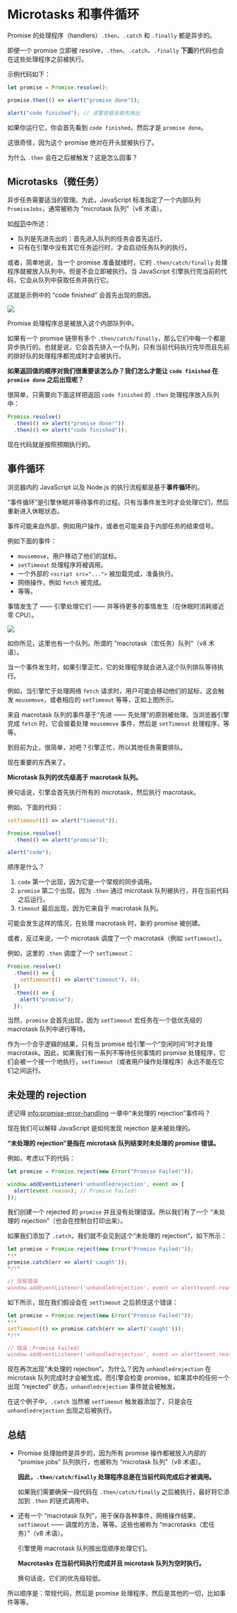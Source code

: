 
# Microtasks 和事件循环

Promise 的处理程序（handlers）`.then`、`.catch` 和 `.finally` 都是异步的。

即便一个 promise 立即被 resolve，`.then`、`.catch`、`.finally` **下面**的代码也会在这些处理程序之前被执行。

示例代码如下：

```js run
let promise = Promise.resolve();

promise.then(() => alert("promise done"));

alert("code finished"); // 该警告框会首先弹出
```

如果你运行它，你会首先看到 `code finished`，然后才是 `promise done`。

这很奇怪，因为这个 promise 绝对在开头就被执行了。

为什么 `.then` 会在之后被触发？这是怎么回事？

## Microtasks（微任务）

异步任务需要适当的管理。为此，JavaScript 标准指定了一个内部队列 `PromiseJobs`，通常被称为 “microtask 队列”（v8 术语）。

如[规范](https://tc39.github.io/ecma262/#sec-jobs-and-job-queues)中所述：

- 队列是先进先出的：首先进入队列的任务会首先运行。
- 只有在引擎中没有其它任务运行时，才会启动任务队列的执行。

或者，简单地说，当一个 promise 准备就绪时，它的 `.then/catch/finally` 处理程序就被放入队列中。但是不会立即被执行。当 JavaScript 引擎执行完当前的代码，它会从队列中获取任务并执行它。

这就是示例中的 “code finished” 会首先出现的原因。

![](promiseQueue.png)

Promise 处理程序总是被放入这个内部队列中。

如果有一个 promise 链带有多个 `.then/catch/finally`，那么它们中每一个都是异步执行的。也就是说，它会首先排入一个队列，只有当前代码执行完毕而且先前的排好队的处理程序都完成时才会被执行。

**如果返回值的顺序对我们很重要该怎么办？我们怎么才能让 `code finished` 在 `promise done` 之后出现呢？**

很简单，只需要向下面这样把返回 `code finished` 的 `.then` 处理程序放入队列中：

```js run
Promise.resolve()
  .then(() => alert("promise done!"))
  .then(() => alert("code finished"));
```

现在代码就是按照预期执行的。

## 事件循环

浏览器内的 JavaScript 以及 Node.js 的执行流程都是基于**事件循环**的。

“事件循环”是引擎休眠并等待事件的过程。只有当事件发生时才会处理它们，然后重新进入休眠状态。

事件可能来自外部，例如用户操作，或者也可能来自于内部任务的结束信号。

例如下面的事件：
- `mousemove`，用户移动了他们的鼠标。
- `setTimeout` 处理程序将被调用。
- 一个外部的 `<script src="...">` 被加载完成，准备执行。
- 网络操作，例如 `fetch` 被完成。
- 等等。

事情发生了 —— 引擎处理它们 —— 并等待更多的事情发生（在休眠时消耗接近零 CPU）。

![](eventLoop.png)

如你所见，这里也有一个队列。所谓的 “macrotask（宏任务）队列”（v8 术语）。

当一个事件发生时，如果引擎正忙，它的处理程序就会进入这个队列排队等待执行。

例如，当引擎忙于处理网络 `fetch` 请求时，用户可能会移动他们的鼠标，这会触发 `mousemove`，或者相应的 `setTimeout` 等等，正如上图所示。

来自 macrotask 队列的事件基于“先进 —— 先处理”的原则被处理。当浏览器引擎完成 `fetch` 时，它会接着处理 `mousemove` 事件，然后是 `setTimeout` 处理程序，等等。

到目前为止，很简单，对吧？引擎正忙，所以其他任务需要排队。

现在重要的东西来了。

**Microtask 队列的优先级高于 macrotask 队列。**

换句话说，引擎会首先执行所有的 microtask，然后执行 macrotask。

例如，下面的代码：

```js run
setTimeout(() => alert("timeout"));

Promise.resolve()
  .then(() => alert("promise"));

alert("code");
```

顺序是什么？

1. `code` 第一个出现，因为它是一个常规的同步调用。
2. `promise` 第二个出现，因为 `.then` 通过 microtask 队列被执行，并在当前代码之后运行。
3. `timeout` 最后出现，因为它来自于 macrotask 队列。

可能会发生这样的情况，在处理 macrotask 时，新的 promise 被创建。

或者，反过来说，一个 microtask 调度了一个 macrotask（例如 `setTimeout`）。

例如，这里的 `.then` 调度了一个 `setTimeout`：

```js run
Promise.resolve()
  .then(() => {
    setTimeout(() => alert("timeout"), 0);
  })
  .then(() => {
    alert("promise");
  });
```

当然，`promise` 会首先出现，因为 `setTimeout` 宏任务在一个低优先级的 macrotask 队列中进行等待。

作为一个合乎逻辑的结果，只有当 promise 给引擎一个“空闲时间”时才处理 macrotask。因此，如果我们有一系列不等待任何事情的 promise 处理程序，它们会被一个接一个地执行，`setTimeout`（或者用户操作处理程序）永远不能在它们之间运行。

## 未处理的 rejection

还记得 <info:promise-error-handling> 一章中“未处理的 rejection”事件吗？

现在我们可以解释 JavaScript 是如何发现 rejection 是未被处理的。

**“未处理的 rejection”是指在 microtask 队列结束时未处理的 promise 错误。**

例如，考虑以下的代码：

```js run
let promise = Promise.reject(new Error("Promise Failed!"));

window.addEventListener('unhandledrejection', event => {
  alert(event.reason); // Promise Failed!
});
```

我们创建一个 rejected 的 `promise` 并且没有处理错误。所以我们有了一个 “未处理的 rejection”（也会在控制台打印出来）。

如果我们添加了 `.catch`，我们就不会见到这个“未处理的 rejection”，如下所示：

```js run
let promise = Promise.reject(new Error("Promise Failed!"));
*!*
promise.catch(err => alert('caught'));
*/!*

// 没有错误
window.addEventListener('unhandledrejection', event => alert(event.reason));
```

如下所示，现在我们假设会在 `setTimeout` 之后抓住这个错误：

```js run
let promise = Promise.reject(new Error("Promise Failed!"));
*!*
setTimeout(() => promise.catch(err => alert('caught')));
*/!*

// 错误：Promise Failed!
window.addEventListener('unhandledrejection', event => alert(event.reason));
```

现在再次出现“未处理的 rejection”。为什么？因为 `unhandledrejection` 在 microtask 队列完成时才会被生成。而引擎会检查 promise，如果其中的任何一个出现 “rejected” 状态，`unhandledrejection` 事件就会被触发。

在这个例子中，`.catch` 当然被 `setTimeout` 触发器添加了，只是会在 `unhandledrejection` 出现之后被执行。

## 总结

- Promise 处理始终是异步的，因为所有 promise 操作都被放入内部的 “promise jobs” 队列执行，也被称为 “microtask 队列”（v8 术语）。

    **因此，`.then/catch/finally` 处理程序总是在当前代码完成后才被调用。**

    如果我们需要确保一段代码在 `.then/catch/finally` 之后被执行，最好将它添加到 `.then` 的链式调用中。

- 还有一个 “macrotask 队列”，用于保存各种事件，网络操作结果，`setTimeout` —— 调度的方法，等等。这些也被称为 “macrotasks（宏任务）”（v8 术语）。

    引擎使用 macrotask 队列按出现顺序处理它们。

    **Macrotasks 在当前代码执行完成并且 microtask 队列为空时执行。**

    换句话说，它们的优先级较低。

所以顺序是：常规代码，然后是 promise 处理程序，然后是其他的一切，比如事件等等。

